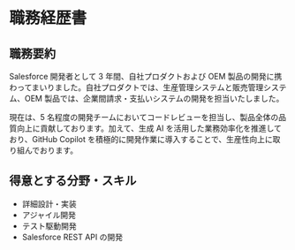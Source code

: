 # 職務経歴書

## 職務要約

Salesforce 開発者として 3 年間、自社プロダクトおよび OEM 製品の開発に携わってまいりました。自社プロダクトでは、生産管理システムと販売管理システム、OEM 製品では、企業間請求・支払いシステムの開発を担当いたしました。

現在は、5 名程度の開発チームにおいてコードレビューを担当し、製品全体の品質向上に貢献しております。加えて、生成 AI を活用した業務効率化を推進しており、GitHub Copilot を積極的に開発作業に導入することで、生産性向上に取り組んでおります。

## 得意とする分野・スキル

-   詳細設計・実装
-   アジャイル開発
-   テスト駆動開発
-   Salesforce REST API の開発
